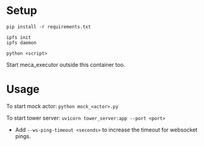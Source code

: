 # Setup

```
pip install -r requirements.txt

ipfs init
ipfs daemon

python <script>
```

Start meca_executor outside this container too.

# Usage

To start mock actor: `python mock_<actor>.py`

To start tower server: `uvicorn tower_server:app --port <port>`
- Add `--ws-ping-timeout <seconds>` to increase the timeout for websocket pings.

